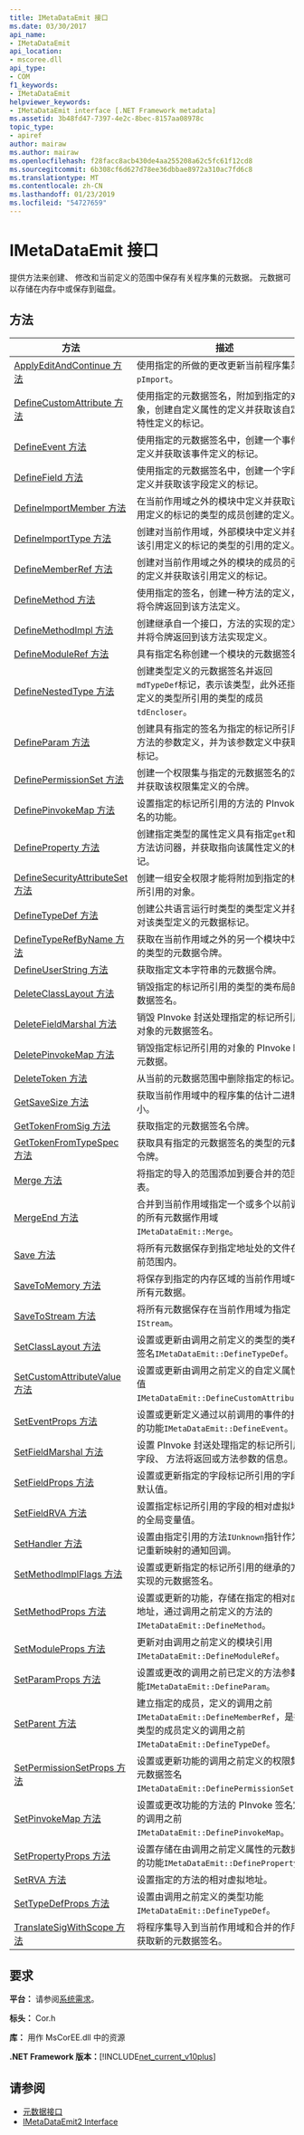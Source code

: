```yaml
---
title: IMetaDataEmit 接口
ms.date: 03/30/2017
api_name:
- IMetaDataEmit
api_location:
- mscoree.dll
api_type:
- COM
f1_keywords:
- IMetaDataEmit
helpviewer_keywords:
- IMetaDataEmit interface [.NET Framework metadata]
ms.assetid: 3b48fd47-7397-4e2c-8bec-8157aa08978c
topic_type:
- apiref
author: mairaw
ms.author: mairaw
ms.openlocfilehash: f28facc8acb430de4aa255208a62c5fc61f12cd8
ms.sourcegitcommit: 6b308cf6d627d78ee36dbbae8972a310ac7fd6c8
ms.translationtype: MT
ms.contentlocale: zh-CN
ms.lasthandoff: 01/23/2019
ms.locfileid: "54727659"
---
```

# <a name="imetadataemit-interface"></a>IMetaDataEmit 接口
提供方法来创建、 修改和当前定义的范围中保存有关程序集的元数据。 元数据可以存储在内存中或保存到磁盘。  
  
## <a name="methods"></a>方法  
  
|方法|描述|  
|------------|-----------------|  
|[ApplyEditAndContinue 方法](../../../../docs/framework/unmanaged-api/metadata/imetadataemit-applyeditandcontinue-method.md)|使用指定的所做的更改更新当前程序集范围`pImport`。|  
|[DefineCustomAttribute 方法](../../../../docs/framework/unmanaged-api/metadata/imetadataemit-definecustomattribute-method.md)|使用指定的元数据签名，附加到指定的对象，创建自定义属性的定义并获取该自定义特性定义的标记。|  
|[DefineEvent 方法](../../../../docs/framework/unmanaged-api/metadata/imetadataemit-defineevent-method.md)|使用指定的元数据签名中，创建一个事件的定义并获取该事件定义的标记。|  
|[DefineField 方法](../../../../docs/framework/unmanaged-api/metadata/imetadataemit-definefield-method.md)|使用指定的元数据签名中，创建一个字段的定义并获取该字段定义的标记。|  
|[DefineImportMember 方法](../../../../docs/framework/unmanaged-api/metadata/imetadataemit-defineimportmember-method.md)|在当前作用域之外的模块中定义并获取该引用定义的标记的类型的成员创建的定义。|  
|[DefineImportType 方法](../../../../docs/framework/unmanaged-api/metadata/imetadataemit-defineimporttype-method.md)|创建对当前作用域，外部模块中定义并获取该引用定义的标记的类型的引用的定义。|  
|[DefineMemberRef 方法](../../../../docs/framework/unmanaged-api/metadata/imetadataemit-definememberref-method.md)|创建对当前作用域之外的模块的成员的引用的定义并获取该引用定义的标记。|  
|[DefineMethod 方法](../../../../docs/framework/unmanaged-api/metadata/imetadataemit-definemethod-method.md)|使用指定的签名，创建一种方法的定义，并将令牌返回到该方法定义。|  
|[DefineMethodImpl 方法](../../../../docs/framework/unmanaged-api/metadata/imetadataemit-definemethodimpl-method.md)|创建继承自一个接口，方法的实现的定义，并将令牌返回到该方法实现定义。|  
|[DefineModuleRef 方法](../../../../docs/framework/unmanaged-api/metadata/imetadataemit-definemoduleref-method.md)|具有指定名称创建一个模块的元数据签名。|  
|[DefineNestedType 方法](../../../../docs/framework/unmanaged-api/metadata/imetadataemit-definenestedtype-method.md)|创建类型定义的元数据签名并返回`mdTypeDef`标记，表示该类型，此外还指定定义的类型所引用的类型的成员`tdEncloser`。|  
|[DefineParam 方法](../../../../docs/framework/unmanaged-api/metadata/imetadataemit-defineparam-method.md)|创建具有指定的签名为指定的标记所引用的方法的参数定义，并为该参数定义中获取的标记。|  
|[DefinePermissionSet 方法](../../../../docs/framework/unmanaged-api/metadata/imetadataemit-definepermissionset-method.md)|创建一个权限集与指定的元数据签名的定义并获取该权限集定义的令牌。|  
|[DefinePinvokeMap 方法](../../../../docs/framework/unmanaged-api/metadata/imetadataemit-definepinvokemap-method.md)|设置指定的标记所引用的方法的 PInvoke 签名的功能。|  
|[DefineProperty 方法](../../../../docs/framework/unmanaged-api/metadata/imetadataemit-defineproperty-method.md)|创建指定类型的属性定义具有指定`get`和`set`方法访问器，并获取指向该属性定义的标记。|  
|[DefineSecurityAttributeSet 方法](../../../../docs/framework/unmanaged-api/metadata/imetadataemit-definesecurityattributeset-method.md)|创建一组安全权限才能将附加到指定的标记所引用的对象。|  
|[DefineTypeDef 方法](../../../../docs/framework/unmanaged-api/metadata/imetadataemit-definetypedef-method.md)|创建公共语言运行时类型的类型定义并获取对该类型定义的元数据标记。|  
|[DefineTypeRefByName 方法](../../../../docs/framework/unmanaged-api/metadata/imetadataemit-definetyperefbyname-method.md)|获取在当前作用域之外的另一个模块中定义的类型的元数据令牌。|  
|[DefineUserString 方法](../../../../docs/framework/unmanaged-api/metadata/imetadataemit-defineuserstring-method.md)|获取指定文本字符串的元数据令牌。|  
|[DeleteClassLayout 方法](../../../../docs/framework/unmanaged-api/metadata/imetadataemit-deleteclasslayout-method.md)|销毁指定的标记所引用的类型的类布局的元数据签名。|  
|[DeleteFieldMarshal 方法](../../../../docs/framework/unmanaged-api/metadata/imetadataemit-deletefieldmarshal-method.md)|销毁 PInvoke 封送处理指定的标记所引用的对象的元数据签名。|  
|[DeletePinvokeMap 方法](../../../../docs/framework/unmanaged-api/metadata/imetadataemit-deletepinvokemap-method.md)|销毁指定标记所引用的对象的 PInvoke 映射元数据。|  
|[DeleteToken 方法](../../../../docs/framework/unmanaged-api/metadata/imetadataemit-deletetoken-method.md)|从当前的元数据范围中删除指定的标记。|  
|[GetSaveSize 方法](../../../../docs/framework/unmanaged-api/metadata/imetadataemit-getsavesize-method.md)|获取当前作用域中的程序集的估计二进制大小。|  
|[GetTokenFromSig 方法](../../../../docs/framework/unmanaged-api/metadata/imetadataemit-gettokenfromsig-method.md)|获取指定的元数据签名令牌。|  
|[GetTokenFromTypeSpec 方法](../../../../docs/framework/unmanaged-api/metadata/imetadataemit-gettokenfromtypespec-method.md)|获取具有指定的元数据签名的类型的元数据令牌。|  
|[Merge 方法](../../../../docs/framework/unmanaged-api/metadata/imetadataemit-merge-method.md)|将指定的导入的范围添加到要合并的范围列表。|  
|[MergeEnd 方法](../../../../docs/framework/unmanaged-api/metadata/imetadataemit-mergeend-method.md)|合并到当前作用域指定一个或多个以前调用的所有元数据作用域`IMetaDataEmit::Merge`。|  
|[Save 方法](../../../../docs/framework/unmanaged-api/metadata/imetadataemit-save-method.md)|将所有元数据保存到指定地址处的文件在当前范围内。|  
|[SaveToMemory 方法](../../../../docs/framework/unmanaged-api/metadata/imetadataemit-savetomemory-method.md)|将保存到指定的内存区域的当前作用域中的所有元数据。|  
|[SaveToStream 方法](../../../../docs/framework/unmanaged-api/metadata/imetadataemit-savetostream-method.md)|将所有元数据保存在当前作用域为指定`IStream`。|  
|[SetClassLayout 方法](../../../../docs/framework/unmanaged-api/metadata/imetadataemit-setclasslayout-method.md)|设置或更新由调用之前定义的类型的类布局签名`IMetaDataEmit::DefineTypeDef`。|  
|[SetCustomAttributeValue 方法](../../../../docs/framework/unmanaged-api/metadata/imetadataemit-setcustomattributevalue-method.md)|设置或更新由调用之前定义的自定义属性的值`IMetaDataEmit::DefineCustomAttribute`。|  
|[SetEventProps 方法](../../../../docs/framework/unmanaged-api/metadata/imetadataemit-seteventprops-method.md)|设置或更新定义通过以前调用的事件的指定的功能`IMetaDataEmit::DefineEvent`。|  
|[SetFieldMarshal 方法](../../../../docs/framework/unmanaged-api/metadata/imetadataemit-setfieldmarshal-method.md)|设置 PInvoke 封送处理指定的标记所引用的字段、 方法将返回或方法参数的信息。|  
|[SetFieldProps 方法](../../../../docs/framework/unmanaged-api/metadata/imetadataemit-setfieldprops-method.md)|设置或更新指定的字段标记所引用的字段的默认值。|  
|[SetFieldRVA 方法](../../../../docs/framework/unmanaged-api/metadata/imetadataemit-setfieldrva-method.md)|设置指定标记所引用的字段的相对虚拟地址的全局变量值。|  
|[SetHandler 方法](../../../../docs/framework/unmanaged-api/metadata/imetadataemit-sethandler-method.md)|设置由指定引用的方法`IUnknown`指针作为标记重新映射的通知回调。|  
|[SetMethodImplFlags 方法](../../../../docs/framework/unmanaged-api/metadata/imetadataemit-setmethodimplflags-method.md)|设置或更新指定的标记所引用的继承的方法实现的元数据签名。|  
|[SetMethodProps 方法](../../../../docs/framework/unmanaged-api/metadata/imetadataemit-setmethodprops-method.md)|设置或更新的功能，存储在指定的相对虚拟地址，通过调用之前定义的方法的`IMetaDataEmit::DefineMethod`。|  
|[SetModuleProps 方法](../../../../docs/framework/unmanaged-api/metadata/imetadataemit-setmoduleprops-method.md)|更新对由调用之前定义的模块引用`IMetaDataEmit::DefineModuleRef`。|  
|[SetParamProps 方法](../../../../docs/framework/unmanaged-api/metadata/imetadataemit-setparamprops-method.md)|设置或更改的调用之前已定义的方法参数功能`IMetaDataEmit::DefineParam`。|  
|[SetParent 方法](../../../../docs/framework/unmanaged-api/metadata/imetadataemit-setparent-method.md)|建立指定的成员，定义的调用之前`IMetaDataEmit::DefineMemberRef`，是指定类型的成员定义的调用之前`IMetaDataEmit::DefineTypeDef`。|  
|[SetPermissionSetProps 方法](../../../../docs/framework/unmanaged-api/metadata/imetadataemit-setpermissionsetprops-method.md)|设置或更新功能的调用之前定义的权限集的元数据签名`IMetaDataEmit::DefinePermissionSet`。|  
|[SetPinvokeMap 方法](../../../../docs/framework/unmanaged-api/metadata/imetadataemit-setpinvokemap-method.md)|设置或更改功能的方法的 PInvoke 签名定义的调用之前`IMetaDataEmit::DefinePinvokeMap`。|  
|[SetPropertyProps 方法](../../../../docs/framework/unmanaged-api/metadata/imetadataemit-setpropertyprops-method.md)|设置存储在由调用之前定义属性的元数据中的功能`IMetaDataEmit::DefineProperty`。|  
|[SetRVA 方法](../../../../docs/framework/unmanaged-api/metadata/imetadataemit-setrva-method.md)|设置指定的方法的相对虚拟地址。|  
|[SetTypeDefProps 方法](../../../../docs/framework/unmanaged-api/metadata/imetadataemit-settypedefprops-method.md)|设置由调用之前定义的类型功能`IMetaDataEmit::DefineTypeDef`。|  
|[TranslateSigWithScope 方法](../../../../docs/framework/unmanaged-api/metadata/imetadataemit-translatesigwithscope-method.md)|将程序集导入到当前作用域和合并的作用域获取新的元数据签名。|  
  
## <a name="requirements"></a>要求  
 **平台：** 请参阅[系统需求](../../../../docs/framework/get-started/system-requirements.md)。  
  
 **标头：** Cor.h  
  
 **库：** 用作 MsCorEE.dll 中的资源  
  
 **.NET Framework 版本：**[!INCLUDE[net_current_v10plus](../../../../includes/net-current-v10plus-md.md)]  
  
## <a name="see-also"></a>请参阅
- [元数据接口](../../../../docs/framework/unmanaged-api/metadata/metadata-interfaces.md)
- [IMetaDataEmit2 Interface](../../../../docs/framework/unmanaged-api/metadata/imetadataemit2-interface.md)
